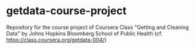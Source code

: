 getdata-course-project
======================

Repository for the course project of Coursera Class "Getting and Cleaning Data" by Johns Hopkins Bloomberg School of Public Health (cf. https://class.coursera.org/getdata-004/)

